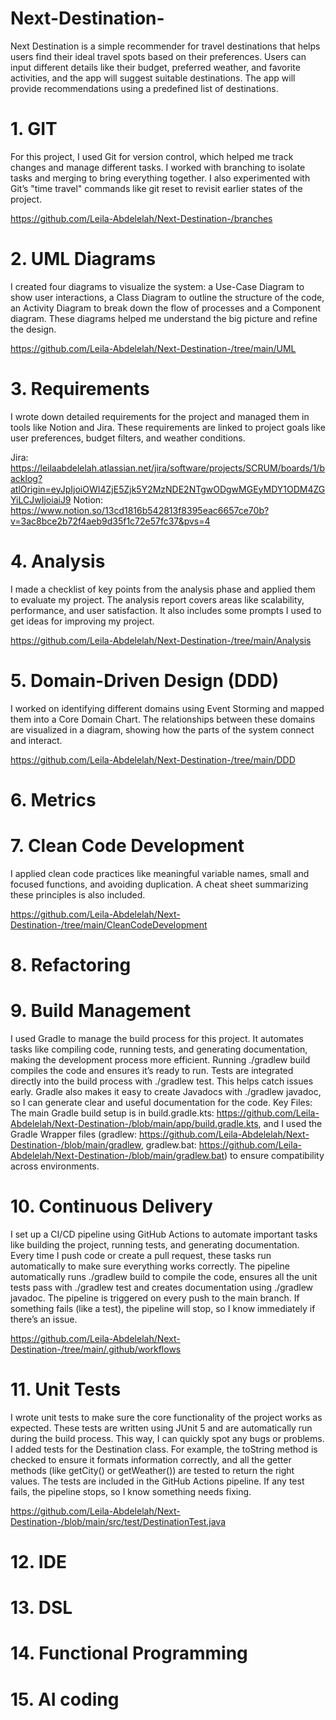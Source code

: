 # Next-Destination-

Next Destination is a simple recommender for travel destinations that helps users find their ideal travel spots based on their preferences. Users can input different details like their budget, preferred weather, and favorite activities, and the app will suggest suitable destinations. The app will provide recommendations using a predefined list of destinations. 


# 1. GIT 

For this project, I used Git for version control, which helped me track changes and manage different tasks. I worked with branching to isolate tasks and merging to bring everything together. I also experimented with Git’s "time travel" commands like git reset to revisit earlier states of the project.   

https://github.com/Leila-Abdelelah/Next-Destination-/branches


# 2. UML Diagrams 

I created four diagrams to visualize the system: a Use-Case Diagram to show user interactions, a Class Diagram to outline the structure of the code, an Activity Diagram to break down the flow of processes and a Component diagram. These diagrams helped me understand the big picture and refine the design.

https://github.com/Leila-Abdelelah/Next-Destination-/tree/main/UML


# 3. Requirements 

I wrote down detailed requirements for the project and managed them in tools like Notion and Jira. These requirements are linked to project goals like user preferences, budget filters, and weather conditions.  

Jira: https://leilaabdelelah.atlassian.net/jira/software/projects/SCRUM/boards/1/backlog?atlOrigin=eyJpIjoiOWI4ZjE5Zjk5Y2MzNDE2NTgwODgwMGEyMDY1ODM4ZGYiLCJwIjoiaiJ9
Notion: https://www.notion.so/13cd1816b542813f8395eac6657ce70b?v=3ac8bce2b72f4aeb9d35f1c72e57fc37&pvs=4


# 4. Analysis 

I made a checklist of key points from the analysis phase and applied them to evaluate my project. The analysis report covers areas like scalability, performance, and user satisfaction. It also includes some prompts I used to get ideas for improving my project.   

https://github.com/Leila-Abdelelah/Next-Destination-/tree/main/Analysis


# 5. Domain-Driven Design (DDD) 

I worked on identifying different domains using Event Storming and mapped them into a Core Domain Chart. The relationships between these domains are visualized in a diagram, showing how the parts of the system connect and interact.   

https://github.com/Leila-Abdelelah/Next-Destination-/tree/main/DDD


# 6. Metrics

# 7. Clean Code Development 

I applied clean code practices like meaningful variable names, small and focused functions, and avoiding duplication. A cheat sheet summarizing these principles is also included. 

https://github.com/Leila-Abdelelah/Next-Destination-/tree/main/CleanCodeDevelopment


# 8. Refactoring

# 9. Build Management 

I used Gradle to manage the build process for this project. It automates tasks like compiling code, running tests, and generating documentation, making the development process more efficient.
Running ./gradlew build compiles the code and ensures it’s ready to run. Tests are integrated directly into the build process with ./gradlew test. This helps catch issues early. Gradle also makes it easy to create Javadocs with ./gradlew javadoc, so I can generate clear and useful documentation for the code.
Key Files:
The main Gradle build setup is in build.gradle.kts: https://github.com/Leila-Abdelelah/Next-Destination-/blob/main/app/build.gradle.kts, and I used the Gradle Wrapper files (gradlew: https://github.com/Leila-Abdelelah/Next-Destination-/blob/main/gradlew, gradlew.bat: https://github.com/Leila-Abdelelah/Next-Destination-/blob/main/gradlew.bat) to ensure compatibility across environments.


# 10. Continuous Delivery

I set up a CI/CD pipeline using GitHub Actions to automate important tasks like building the project, running tests, and generating documentation. Every time I push code or create a pull request, these tasks run automatically to make sure everything works correctly.
The pipeline automatically runs ./gradlew build to compile the code, ensures all the unit tests pass with ./gradlew test and creates documentation using ./gradlew javadoc. The pipeline is triggered on every push to the main branch. If something fails (like a test), the pipeline will stop, so I know immediately if there’s an issue.

https://github.com/Leila-Abdelelah/Next-Destination-/tree/main/.github/workflows


# 11. Unit Tests

I wrote unit tests to make sure the core functionality of the project works as expected. These tests are written using JUnit 5 and are automatically run during the build process. This way, I can quickly spot any bugs or problems.
I added tests for the Destination class. For example, the toString method is checked to ensure it formats information correctly, and all the getter methods (like getCity() or getWeather()) are tested to return the right values.
The tests are included in the GitHub Actions pipeline. If any test fails, the pipeline stops, so I know something needs fixing.

https://github.com/Leila-Abdelelah/Next-Destination-/blob/main/src/test/DestinationTest.java


# 12. IDE

# 13. DSL

# 14. Functional Programming

# 15. AI coding





